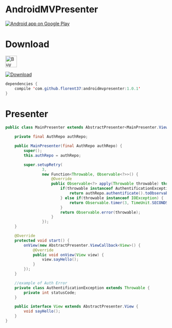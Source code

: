 # AndroidMVPresenter

<a href="https://goo.gl/WXW8Dc">
  <img alt="Android app on Google Play" src="https://developer.android.com/images/brand/en_app_rgb_wo_45.png" />
</a>

# Download

<a href='https://ko-fi.com/A160LCC' target='_blank'><img height='36' style='border:0px;height:36px;' src='https://az743702.vo.msecnd.net/cdn/kofi1.png?v=0' border='0' alt='Buy Me a Coffee at ko-fi.com' /></a>

[ ![Download](https://api.bintray.com/packages/florent37/maven/androidmvpresenter/images/download.svg) ](https://bintray.com/florent37/maven/androidmvpresenter/_latestVersion)
```java
dependencies {
    compile 'com.github.florent37:androidmvpresenter:1.0.1'
}
```


# Presenter

```java
public class MainPresenter extends AbstractPresenter<MainPresenter.View> {

    private final AuthRepo authRepo;

    public MainPresenter(final AuthRepo authRepo) {
        super();
        this.authRepo = authRepo;

        super.setupRetry(
                3,
                new Function<Throwable, Observable<?>>() {
                    @Override
                    public Observable<?> apply(Throwable throwable) throws Exception {
                        if(throwable instanceof AuthentificationException && ((AuthentificationException) throwable).statusCode == 401){
                            return authRepo.authentificate().toObservable();
                        } else if(throwable instanceof IOException) {
                            return Observable.timer(3, TimeUnit.SECONDS); //wait 3 seconds before continue
                        }
                        return Observable.error(throwable);
                    }
                });
    }

    @Override
    protected void start() {
        onView(new AbstractPresenter.ViewCallback<View>() {
            @Override
            public void onView(View view) {
                view.sayHello();
            }
        });
    }

    //example of Auth Error
    private class AuthentificationException extends Throwable {
        private int statusCode;
    }

    public interface View extends AbstractPresenter.View {
        void sayHello();
    }
}
```
